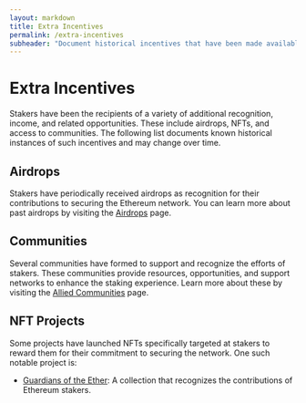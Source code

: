 ```yaml
---
layout: markdown
title: Extra Incentives
permalink: /extra-incentives
subheader: "Document historical incentives that have been made available to stakers"
---
```


# Extra Incentives

Stakers have been the recipients of a variety of additional recognition, income, and related opportunities. These include airdrops, NFTs, and access to communities. The following list documents known historical instances of such incentives and may change over time.

## Airdrops

Stakers have periodically received airdrops as recognition for their contributions to securing the Ethereum network. You can learn more about past airdrops by visiting the [Airdrops](/airdrops) page.

## Communities

Several communities have formed to support and recognize the efforts of stakers. These communities provide resources, opportunities, and support networks to enhance the staking experience. Learn more about these by visiting the [Allied Communities](/communities) page.

## NFT Projects

Some projects have launched NFTs specifically targeted at stakers to reward them for their commitment to securing the network. One such notable project is:

- [Guardians of the Ether](https://www.etherguardians.xyz/): A collection that recognizes the contributions of Ethereum stakers.
